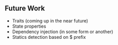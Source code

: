 ## Future Work

- Traits (coming up in the near future)
- State properties
- Dependency injection (in some form or another)
- Statics detection based on $ prefix


